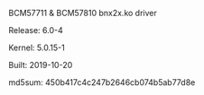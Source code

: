 BCM57711 & BCM57810 bnx2x.ko driver

Release: 6.0-4

Kernel: 5.0.15-1

Built: 2019-10-20

md5sum: 450b417c4c247b2646cb074b5ab77d8e
